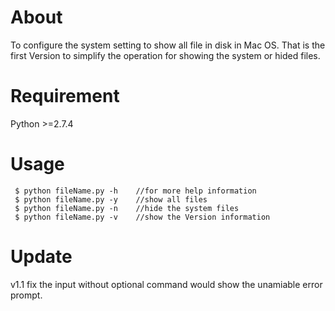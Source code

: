About
==========================

To configure the system setting to show all file in disk in Mac OS.
That is the first Version to simplify the operation for showing the system or hided files.

Requirement
=============
Python >=2.7.4

Usage
==============

     $ python fileName.py -h    //for more help information
     $ python fileName.py -y    //show all files
     $ python fileName.py -n    //hide the system files
     $ python fileName.py -v    //show the Version information
     
Update
========
v1.1 fix the input without optional command would show the unamiable error prompt.

